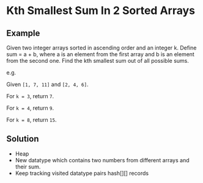 # Kth Smallest Sum In 2 Sorted Arrays
## Example
Given two integer arrays sorted in ascending order and an integer k. Define sum = a + b, where a is an element from the first array and b is an element from the second one. Find the kth smallest sum out of all possible sums.

e.g.

Given `[1, 7, 11]` and `[2, 4, 6]`.

For `k = 3`, return `7`.

For `k = 4`, return `9`.

For `k = 8`, return `15`.

## Solution
- Heap
- New datatype which contains two numbers from different arrays and their sum.
- Keep tracking visited datatype pairs hash[][] records 
